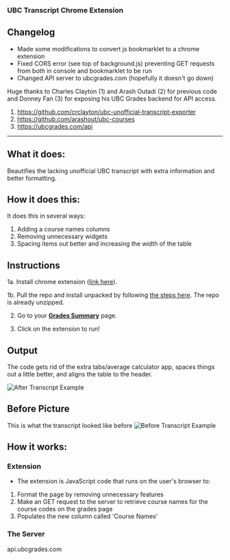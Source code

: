  ### UBC Transcript Chrome Extension
 
 ## Changelog 
 -  Made some modifications to convert js bookmarklet to a chrome extension
 -  Fixed CORS error (see top of background.js) preventing GET requests from both in console and bookmarklet to be run
 -  Changed API server to ubcgrades.com (hopefully it doesn't go down)

 Huge thanks to Charles Clayton (1) and Arash Outadi (2) for previous code and Donney Fan (3) for exposing his UBC Grades backend for API access.
 
 
 
 1. https://github.com/crclayton/ubc-unofficial-transcript-exporter        
 2. https://github.com/arashout/ubc-courses
 3. https://ubcgrades.com/api


---


## What it does:
Beautifies the lacking unofficial UBC transcript with extra information and better formatting.

## How it does this:
It does this in several ways:
1. Adding a course names columns
2. Removing unnecessary widgets
3. Spacing items out better and increasing the width of the table 

## Instructions

1a. Install chrome extension ([link here](https://chrome.google.com/webstore/detail/ubc-transcript/kcpilaggggglnjckpcckpngnikfceonn?hl=en&authuser=0)).

1b. Pull the repo and install unpacked by following [the steps here](https://webkul.com/blog/how-to-install-the-unpacked-extension-in-chrome/). The repo is already unzipped.

2. Go to your [**Grades Summary**](https://ssc.adm.ubc.ca/sscportal/servlets/SRVSSCFramework?function=SessGradeRpt) page.

3. Click on the extension to run!

## Output

The code gets rid of the extra tabs/average calculator app, spaces things out a little better, and aligns the table to the header. 

![After Transcript Example](https://github.com/arashout/ubc-courses/blob/master/examples/After.png "After Transcript Example")

## Before Picture

This is what the transcript looked like before
![Before Transcript Example](https://github.com/arashout/ubc-courses/blob/master/examples/Before.png "Before Transcript Example")

## How it works:
### Extension
- The extension is JavaScript code that runs on the user's browser to:
1. Format the page by removing unnecessary features
3. Make an GET request to the server to retrieve course names for the course codes on the grades page
4. Populates the new column called 'Course Names'

### The Server
api.ubcgrades.com
